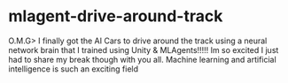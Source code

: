 # mlagent-drive-around-track
O.M.G> I finally got the AI Cars to drive around the track using a neural network brain that I trained using Unity &amp; MLAgents!!!!! Im so excited I just had to share my break though with you all. Machine learning and artificial intelligence is such an exciting field
